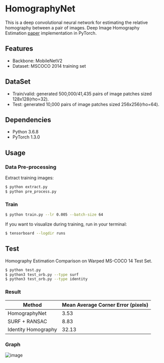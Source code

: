 # HomographyNet

This is a deep convolutional neural network for estimating the relative homography between a pair of images. 
Deep Image Homography Estimation [paper](https://arxiv.org/abs/1606.03798) implementation in PyTorch.

## Features

- Backbone: MobileNetV2
- Dataset: MSCOCO 2014 training set

## DataSet

- Train/valid: generated 500,000/41,435 pairs of image patches sized 128x128(rho=32).
- Test: generated 10,000 pairs of image patches sized 256x256(rho=64).


## Dependencies

- Python 3.6.8
- PyTorch 1.3.0


## Usage
### Data Pre-processing
Extract training images:
```bash
$ python extract.py
$ python pre_process.py
```

### Train
```bash
$ python train.py --lr 0.005 --batch-size 64
```

If you want to visualize during training, run in your terminal:
```bash
$ tensorboard --logdir runs
```

## Test
Homography Estimation Comparison on Warped MS-COCO 14 Test Set.
```bash
$ python test.py
$ python3 test_orb.py --type surf
$ python3 test_orb.py --type identity
```
### Result

|Method|Mean Average Corner Error (pixels)|
|---|---|
|HomographyNet|3.53|
|SURF + RANSAC|8.83|
|Identity Homography|32.13|

### Graph
![image](https://gitee.com/foamliu/HomographyNet/raw/master/images/result.jpg)